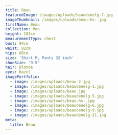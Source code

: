 ```yaml
---
title: Beau
featuredImage: /images/uploads/beaudenelg-7.jpg
imageThumbnail: /images/uploads/beau-hs-.jpg
firstName: Beau
collection: Men
height: 183cm
measurementType: chest
bust: 94cm
waist: 82cm
hips: 88cm
size: 'Shirt M, Pants 32 inch'
shoeSize: '9.5'
hair: Blonde
eyes: Hazel
imagePortfolio:
  - image: /images/uploads/beau-2.jpg
  - image: /images/uploads/beaudenelg-1.jpg
  - image: /images/uploads/beau.jpg
  - image: /images/uploads/beaudenelg-5.jpg
  - image: /images/uploads/beau-hs-.jpg
  - image: /images/uploads/beaudenelg-6.jpg
  - image: /images/uploads/beaudenelg-9.jpg
  - image: /images/uploads/beaudenelg-21.jpg
meta:
  title: Beau
---
```


